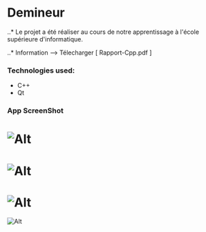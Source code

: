 # Demineur

..* Le projet a été réaliser au cours de notre apprentissage à l'école supérieure d'informatique.

..* Information --> Télecharger [ Rapport-Cpp.pdf ]


### Technologies used:

- C++
- Qt

### App ScreenShot

![Alt](https://raw.githubusercontent.com/SnYoussef07/Demineur-Cpp/master/demineur1.png)
======
![Alt](https://raw.githubusercontent.com/SnYoussef07/Demineur-Cpp/master/demineur2.png)
======
![Alt](https://raw.githubusercontent.com/SnYoussef07/Demineur-Cpp/master/demineur3.png)
======
![Alt](https://raw.githubusercontent.com/SnYoussef07/Demineur-Cpp/master/demineur4.png)